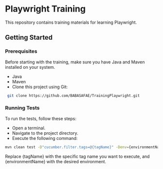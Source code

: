 # Playwright Training
This repository contains training materials for learning Playwright.

## Getting Started
### Prerequisites
Before starting with the training, make sure you have Java and Maven installed on your system.

- Java
- Maven
- Clone this project using Git:
```bash
 git clone https://github.com/BABASAFAE/TrainingPlaywright.git
```
### Running Tests
To run the tests, follow these steps:

- Open a terminal.
- Navigate to the project directory.
- Execute the following command:
```bash
mvn clean test -D"cucumber.filter.tags=@{tagName}" -Denv={environmentName}
```
Replace {tagName} with the specific tag name you want to execute, and {environmentName} with the desired environment.
